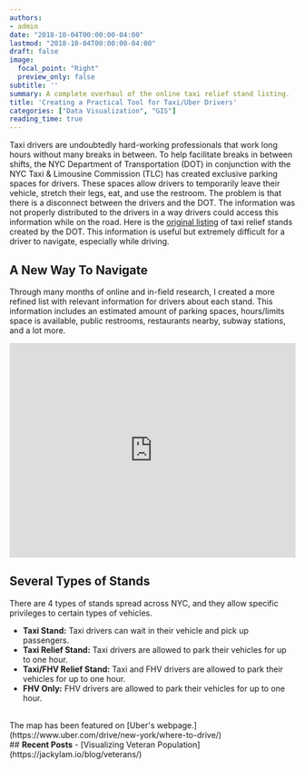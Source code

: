 ```yaml
---
authors:
- admin
date: "2018-10-04T00:00:00-04:00"
lastmod: "2018-10-04T00:00:00-04:00"
draft: false
image:
  focal_point: "Right"
  preview_only: false
subtitle: ''
summary: A complete overhaul of the online taxi relief stand listing.
title: 'Creating a Practical Tool for Taxi/Uber Drivers'
categories: ["Data Visualization", "GIS"]
reading_time: true
---
```


Taxi drivers are undoubtedly hard-working professionals that work long hours without many breaks in between. To help facilitate breaks in between shifts, the NYC Department of Transportation (DOT) in conjunction with the NYC Taxi & Limousine Commission (TLC) has created exclusive parking spaces for drivers. These spaces allow drivers to temporarily leave their vehicle, stretch their legs, eat, and use the restroom. The problem is that there is a disconnect between the drivers and the DOT. The information was not properly distributed to the drivers in a way drivers could access this information while on the road. Here is the [original listing](https://www1.nyc.gov/html/dot/html/motorist/taxirelief.shtml) of taxi relief stands created by the DOT. This information is useful but extremely difficult for a driver to navigate, especially while driving.




## A New Way To Navigate
Through many months of online and in-field research, I created a more refined list with relevant information for drivers about each stand. This information includes an estimated amount of parking spaces, hours/limits space is available, public restrooms, restaurants nearby, subway stations, and a lot more.

<div id="Container"
 style="padding-bottom:75%; position:relative; display:block; width: 100%">
 <iframe id="ReliefStandMap" 
  width="100%" height="100%" 
  src="https://www.google.com/maps/d/embed?mid=1DBI0nZ8NTAwyLggrq4-hxohNmd0Piucd"
  frameborder="0" allowfullscreen=""
  style="position:absolute; top:0; left: 0"></iframe>
</div>

## Several Types of Stands
There are 4 types of stands spread across NYC, and they allow specific privileges to certain types of vehicles.

- <b>Taxi Stand:</b> Taxi drivers can wait in their vehicle and pick up passengers.
- <b>Taxi Relief Stand:</b> Taxi drivers are allowed to park their vehicles for up to one hour.
- <b>Taxi/FHV Relief Stand:</b> Taxi and FHV drivers are allowed to park their vehicles for up to one hour.
- <b>FHV Only:</b> FHV drivers are allowed to park their vehicles for up to one hour.

<br>
The map has been featured on [Uber's webpage.](https://www.uber.com/drive/new-york/where-to-drive/)
<br>
## <b>Recent Posts</b>
- [Visualizing Veteran Population](https://jackylam.io/blog/veterans/)